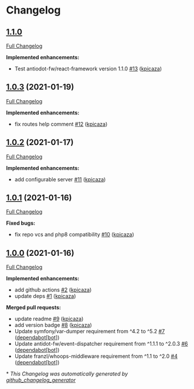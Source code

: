 # Changelog

## [1.1.0](https://github.com/antidot-framework/reactive-antidot-starter/tree/1.1.0)

[Full Changelog](https://github.com/antidot-framework/reactive-antidot-starter/compare/1.0.3...1.1.0)

**Implemented enhancements:**

- Test antiodot-fw/react-framework version 1.1.0 [\#13](https://github.com/antidot-framework/reactive-antidot-starter/pull/13) ([kpicaza](https://github.com/kpicaza))

## [1.0.3](https://github.com/antidot-framework/reactive-antidot-starter/tree/1.0.3) (2021-01-19)

[Full Changelog](https://github.com/antidot-framework/reactive-antidot-starter/compare/1.0.2...1.0.3)

**Implemented enhancements:**

- fix routes help comment [\#12](https://github.com/antidot-framework/reactive-antidot-starter/pull/12) ([kpicaza](https://github.com/kpicaza))

## [1.0.2](https://github.com/antidot-framework/reactive-antidot-starter/tree/1.0.2) (2021-01-17)

[Full Changelog](https://github.com/antidot-framework/reactive-antidot-starter/compare/1.0.1...1.0.2)

**Implemented enhancements:**

- add configurable server [\#11](https://github.com/antidot-framework/reactive-antidot-starter/pull/11) ([kpicaza](https://github.com/kpicaza))

## [1.0.1](https://github.com/antidot-framework/reactive-antidot-starter/tree/1.0.1) (2021-01-16)

[Full Changelog](https://github.com/antidot-framework/reactive-antidot-starter/compare/1.0.0...1.0.1)

**Fixed bugs:**

- fix repo vcs and php8 compatibility [\#10](https://github.com/antidot-framework/reactive-antidot-starter/pull/10) ([kpicaza](https://github.com/kpicaza))

## [1.0.0](https://github.com/antidot-framework/reactive-antidot-starter/tree/1.0.0) (2021-01-16)

[Full Changelog](https://github.com/antidot-framework/reactive-antidot-starter/compare/168c585eab601aeb68274f9c20f0a84cf7c6bced...1.0.0)

**Implemented enhancements:**

- add github actions [\#2](https://github.com/antidot-framework/reactive-antidot-starter/pull/2) ([kpicaza](https://github.com/kpicaza))
- update deps [\#1](https://github.com/antidot-framework/reactive-antidot-starter/pull/1) ([kpicaza](https://github.com/kpicaza))

**Merged pull requests:**

- update readme [\#9](https://github.com/antidot-framework/reactive-antidot-starter/pull/9) ([kpicaza](https://github.com/kpicaza))
- add version badge [\#8](https://github.com/antidot-framework/reactive-antidot-starter/pull/8) ([kpicaza](https://github.com/kpicaza))
- Update symfony/var-dumper requirement from ^4.2 to ^5.2 [\#7](https://github.com/antidot-framework/reactive-antidot-starter/pull/7) ([dependabot[bot]](https://github.com/apps/dependabot))
- Update antidot-fw/event-dispatcher requirement from ^1.1.1 to ^2.0.3 [\#6](https://github.com/antidot-framework/reactive-antidot-starter/pull/6) ([dependabot[bot]](https://github.com/apps/dependabot))
- Update franzl/whoops-middleware requirement from ^1.1 to ^2.0 [\#4](https://github.com/antidot-framework/reactive-antidot-starter/pull/4) ([dependabot[bot]](https://github.com/apps/dependabot))



\* *This Changelog was automatically generated by [github_changelog_generator](https://github.com/github-changelog-generator/github-changelog-generator)*
